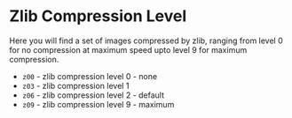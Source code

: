 Zlib Compression Level
======================

Here you will find a set of images compressed by zlib, ranging from level 0
for no compression at maximum speed upto level 9 for maximum compression.

- `z00` - zlib compression level 0 - none
- `z03` - zlib compression level 1
- `z06` - zlib compression level 2 - default
- `z09` - zlib compression level 9 - maximum
